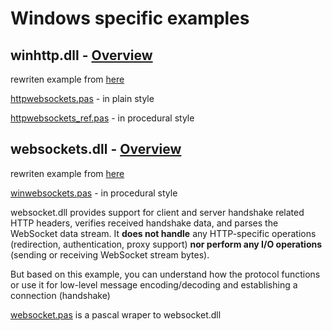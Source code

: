 # Windows specific examples

## winhttp.dll - [Overview](https://learn.microsoft.com/en-us/archive/msdn-magazine/2012/december/windows-8-networking-windows-8-and-the-websocket-protocol)

rewriten example from [here](https://github.com/microsoft/Windows-classic-samples/tree/main/Samples/WinhttpWebsocket)

[httpwebsockets.pas](https://github.com/delphius/websockets/blob/main/windows/httpwebsockets.pas) - in plain style

[httpwebsockets_ref.pas](https://github.com/delphius/websockets/blob/main/windows/httpwebsockets_ref.pas) - in procedural style

## websockets.dll - [Overview](https://learn.microsoft.com/en-us/windows/win32/websock/web-socket-protocol-component-api-portal?source=recommendations)

rewriten example from [here](https://github.com/microsoft/Windows-classic-samples/tree/main/Samples/Websocket)

[winwebsockets.pas](https://github.com/delphius/websockets/blob/main/windows/websockets.dll/winwebsockets.pas) - in procedural style

websocket.dll provides support for client and server handshake related HTTP headers, verifies received handshake data, and parses the WebSocket data stream. It **does not handle** any HTTP-specific operations (redirection, authentication, proxy support) **nor perform any I/O operations** (sending or receiving WebSocket stream bytes).

But based on this example, you can understand how the protocol functions or use it for low-level message encoding/decoding and establishing a connection (handshake)

[websocket.pas](https://github.com/delphius/websockets/blob/main/windows/websockets.dll/websocket.pas) is a pascal wraper to websocket.dll
